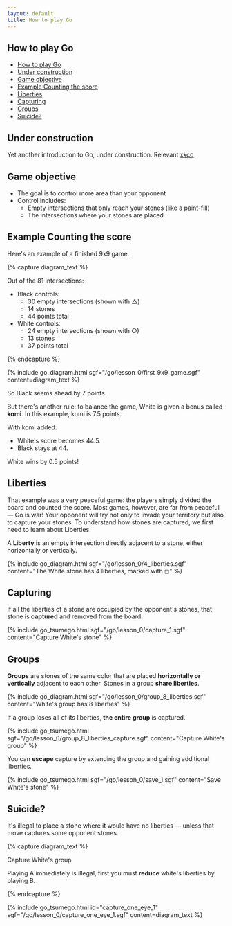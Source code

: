 ```yaml
---
layout: default
title: How to play Go
---
```


<script type="text/javascript" src="/assets/wgo.js/wgo.min.js"></script>
<script type="text/javascript" src="/assets/wgo.js/wgo.player.min.js"></script>
<link rel="stylesheet" type="text/css" href="/assets/wgo.js/wgo.player.css" />
<script type="text/javascript" src="/assets/wgo.js/tsumego.js"></script>
<link rel="stylesheet" type="text/css" href="/assets/wgo.js/tsumego.css">
<link rel="stylesheet" type="text/css" href="/assets/css/wgo-custom.css" />

## How to play Go

-   [How to play Go](#how-to-play-go)
-   [Under construction](#under-construction)
-   [Game objective](#game-objective)
-   [Example Counting the score](#example-counting-the-score)
-   [Liberties](#liberties)
-   [Capturing](#capturing)
-   [Groups](#groups)
-   [Suicide?](#suicide)

## Under construction

Yet another introduction to Go, under construction. Relevant [xkcd](https://xkcd.com/927/)

## Game objective

-   The goal is to control more area than your opponent
-   Control includes:
    -   Empty intersections that only reach your stones (like a paint-fill)
    -   The intersections where your stones are placed

## Example Counting the score

Here's an example of a finished 9x9 game.

{% capture diagram_text %}

Out of the 81 intersections:

-   Black controls:
    -   30 empty intersections (shown with △)
    -   14 stones
    -   44 points total
-   White controls:
    -   24 empty intersections (shown with ○)
    -   13 stones
    -   37 points total

{% endcapture %}

{% include go_diagram.html
   sgf="/go/lesson_0/first_9x9_game.sgf"
   content=diagram_text
%}

So Black seems ahead by 7 points.

But there's another rule: to balance the game, White is given a bonus called **komi**. In this example, komi is 7.5 points.

With komi added:

-   White's score becomes 44.5.
-   Black stays at 44.

White wins by 0.5 points!

## Liberties

That example was a very peaceful game: the players simply divided the board and counted the score. Most games, however, are far from peaceful &mdash; Go is war! Your opponent will try not only to invade your territory but also to capture your stones. To understand how stones are captured, we first need to learn about Liberties.

A **Liberty** is an empty intersection directly adjacent to a stone, either horizontally or vertically.

{% include go_diagram.html
   sgf="/go/lesson_0/4_liberties.sgf"
   content="The White stone has 4 liberties, marked with ◻︎"
%}

## Capturing

If all the liberties of a stone are occupied by the opponent's stones, that stone is **captured** and removed from the board.

{% include go_tsumego.html
sgf="/go/lesson_0/capture_1.sgf"
content="Capture White's stone"
%}

## Groups

**Groups** are stones of the same color that are placed **horizontally or vertically** adjacent to each other. Stones in a group **share liberties**.

{% include go_diagram.html
sgf="/go/lesson_0/group_8_liberties.sgf"
content="White's group has 8 liberties"
%}

If a group loses all of its liberties, **the entire group** is captured.

{% include go_tsumego.html
sgf="/go/lesson_0/group_8_liberties_capture.sgf"
content="Capture White's group"
%}

You can **escape** capture by extending the group and gaining additional liberties.

{% include go_tsumego.html
sgf="/go/lesson_0/save_1.sgf"
content="Save White's stone"
%}

## Suicide?

It's illegal to place a stone where it would have no liberties &mdash; unless that move captures some opponent stones.

{% capture diagram_text %}

Capture White's group

Playing A immediately is illegal, first you must **reduce** white's liberties by playing B.

{% endcapture %}

{% include go_tsumego.html
id="capture_one_eye_1"
sgf="/go/lesson_0/capture_one_eye_1.sgf"
content=diagram_text
%}

